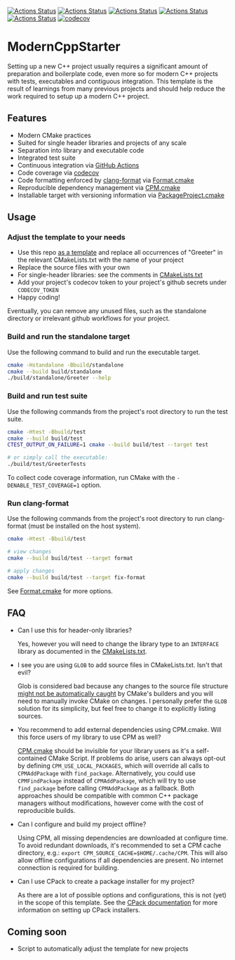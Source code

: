 [![Actions Status](https://github.com/TheLartians/ModernCppStarter/workflows/MacOS/badge.svg)](https://github.com/TheLartians/ModernCppStarter/actions)
[![Actions Status](https://github.com/TheLartians/ModernCppStarter/workflows/Windows/badge.svg)](https://github.com/TheLartians/ModernCppStarter/actions)
[![Actions Status](https://github.com/TheLartians/ModernCppStarter/workflows/Ubuntu/badge.svg)](https://github.com/TheLartians/ModernCppStarter/actions)
[![Actions Status](https://github.com/TheLartians/ModernCppStarter/workflows/Style/badge.svg)](https://github.com/TheLartians/ModernCppStarter/actions)
[![Actions Status](https://github.com/TheLartians/ModernCppStarter/workflows/Install/badge.svg)](https://github.com/TheLartians/ModernCppStarter/actions)
[![codecov](https://codecov.io/gh/TheLartians/ModernCppStarter/branch/master/graph/badge.svg)](https://codecov.io/gh/TheLartians/ModernCppStarter)

# ModernCppStarter

Setting up a new C++ project usually requires a significant amount of preparation and boilerplate code, even more so for modern C++ projects with tests, executables and contiguous integration.
This template is the result of learnings from many previous projects and should help reduce the work required to setup up a modern C++ project.

## Features

- Modern CMake practices
- Suited for single header libraries and projects of any scale
- Separation into library and executable code
- Integrated test suite
- Continuous integration via [GitHub Actions](https://help.github.com/en/actions/)
- Code coverage via [codecov](https://codecov.io)
- Code formatting enforced by [clang-format](https://clang.llvm.org/docs/ClangFormat.html) via [Format.cmake](https://github.com/TheLartians/Format.cmake)
- Reproducible dependency management via [CPM.cmake](https://github.com/TheLartians/CPM.cmake)
- Installable target with versioning information via [PackageProject.cmake](https://github.com/TheLartians/PackageProject.cmake)

## Usage

### Adjust the template to your needs

- Use this repo [as a template](https://help.github.com/en/github/creating-cloning-and-archiving-repositories/creating-a-repository-from-a-template) and replace all occurrences of "Greeter" in the relevant CMakeLists.txt with the name of your project
- Replace the source files with your own
- For single-header libraries: see the comments in [CMakeLists.txt](CMakeLists.txt)
- Add your project's codecov token to your project's github secrets under `CODECOV_TOKEN`
- Happy coding!

Eventually, you can remove any unused files, such as the standalone directory or irrelevant github workflows for your project.

### Build and run the standalone target

Use the following command to build and run the executable target.

```bash
cmake -Hstandalone -Bbuild/standalone
cmake --build build/standalone
./build/standalone/Greeter --help
```

### Build and run test suite

Use the following commands from the project's root directory to run the test suite.

```bash
cmake -Htest -Bbuild/test
cmake --build build/test
CTEST_OUTPUT_ON_FAILURE=1 cmake --build build/test --target test

# or simply call the executable: 
./build/test/GreeterTests
```

To collect code coverage information, run CMake with the `-DENABLE_TEST_COVERAGE=1` option.

### Run clang-format

Use the following commands from the project's root directory to run clang-format (must be installed on the host system).

```bash
cmake -Htest -Bbuild/test

# view changes
cmake --build build/test --target format

# apply changes
cmake --build build/test --target fix-format
```

See [Format.cmake](https://github.com/TheLartians/Format.cmake) for more options.

## FAQ

  - Can I use this for header-only libraries?

    Yes, however you will need to change the library type to an `INTERFACE` library as documented in the [CMakeLists.txt](CMakeLists.txt).

  - I see you are using `GLOB` to add source files in CMakeLists.txt. Isn't that evil?

    Glob is considered bad because any changes to the source file structure [might not be automatically caught](https://cmake.org/cmake/help/latest/command/file.html#filesystem) by CMake's builders and you will need to manually invoke CMake on changes.
    I personally prefer the `GLOB` solution for its simplicity, but feel free to change it to explicitly listing sources.

  - You recommend to add external dependencies using CPM.cmake. Will this force users of my library to use CPM as well?

    [CPM.cmake](https://github.com/TheLartians/CPM.cmake) should be invisible for your library users as it's a self-contained CMake Script.
    If problems do arise, users can always opt-out by defining `CPM_USE_LOCAL_PACKAGES`, which will override all calls to `CPMAddPackage` with `find_package`.
    Alternatively, you could use `CPMFindPackage` instead of `CPMAddPackage`, which will try to use `find_package` before calling `CPMAddPackage` as a fallback.
    Both approaches should be compatible with common C++ package managers without modifications, however come with the cost of reproducible builds.

  - Can I configure and build my project offline?

    Using CPM, all missing dependencies are downloaded at configure time.
    To avoid redundant downloads, it's recommended to set a CPM cache directory, e.g.: `export CPM_SOURCE_CACHE=$HOME/.cache/CPM`.
    This will also allow offline configurations if all dependencies are present.
    No internet connection is required for building.

  - Can I use CPack to create a package installer for my project?

    As there are a lot of possible options and configurations, this is not (yet) in the scope of this template. See the [CPack documentation](https://cmake.org/cmake/help/latest/module/CPack.html) for more information on setting up CPack installers.

## Coming soon

- Script to automatically adjust the template for new projects
